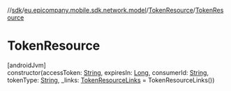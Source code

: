 //[sdk](../../../index.md)/[eu.epicompany.mobile.sdk.network.model](../index.md)/[TokenResource](index.md)/[TokenResource](-token-resource.md)

# TokenResource

[androidJvm]\
constructor(accessToken: [String](https://kotlinlang.org/api/latest/jvm/stdlib/kotlin/-string/index.html), expiresIn: [Long](https://kotlinlang.org/api/latest/jvm/stdlib/kotlin/-long/index.html), consumerId: [String](https://kotlinlang.org/api/latest/jvm/stdlib/kotlin/-string/index.html), tokenType: [String](https://kotlinlang.org/api/latest/jvm/stdlib/kotlin/-string/index.html), _links: [TokenResourceLinks](../-token-resource-links/index.md) = TokenResourceLinks())
